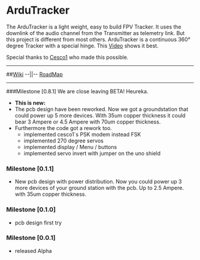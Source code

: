 # ArduTracker

The ArduTracker is a light weight, easy to build FPV Tracker. It uses the downlink of the audio channel from the Transmitter as telemetry link. But this project is different from most others. ArduTracker is a continuous 360° degree Tracker with a special hinge. This [Video](https://vimeo.com/3991479) shows it best.

Special thanks to [Cesco1](https://github.com/Cesco1) who made this possible. 
***

##[Wiki](https://github.com/QuadMax/ArduTracker/wiki) --||-- [RoadMap](https://github.com/QuadMax/ArduTracker/wiki/RoadMap)
***

###Milestone [0.8.1]
We are close leaving BETA! Heureka.
* **This is new:**
* The pcb design have been reworked. Now we got a groundstation that could power up 5 more devices. With 35um copper thickness it could bear 3 Ampere or 4.5 Ampere with 70um copper thickness.
* Furthermore the code got a rework too.
  * implemented cesco1´s PSK modem instead FSK
  * implemented 270 degree servos
  * implemented display / Menu / buttons
  * implemented servo invert with jumper on the uno shield



### Milestone [0.1.1]
* New pcb design with power distribution. 
  Now you could power up 3 more devices of your ground station with the pcb. Up to 2.5 Ampere. with 35um copper thickness.


### Milestone [0.1.0]
* pcb design first try

### Milestone [0.0.1]
* released Alpha

